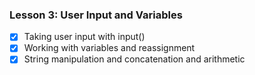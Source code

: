 

### Lesson 3: User Input and Variables
- [x] Taking user input with input()
- [x] Working with variables and reassignment
- [x] String manipulation and concatenation and arithmetic